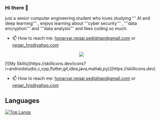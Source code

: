 ### Hi there 👋
just a senior computer engineering student who loves studying ''' AI and deep learning''' , enjoys learning about '''cyber security''' , '''data encryption''' and '''data analysis''' and likes coding so much.
- 📫 How to reach me: honarvar.negar.sedighian@gmail.com or negar_hrs@yahoo.com
<p align="center">
  <a href="https://skillicons.dev">
    <img src=[![My Skills](https://skillicons.dev/icons?i=androidstudio,c,cpp,flutter,git,idea,java,matlab,py)](https://skillicons.dev)
 />
  </a>
</p>
[![My Skills](https://skillicons.dev/icons?i=androidstudio,c,cpp,flutter,git,idea,java,matlab,py)](https://skillicons.dev)

- 📫 How to reach me: honarvar.negar.sedighian@gmail.com or negar_hrs@yahoo.com
  
## Languages
[![Top Langs](https://github-readme-stats.vercel.app/api/top-langs/?username=negarhonarvar&hide_progress=true&theme=highcontrast)](https://github.com/negarhonarvar?tab=repositories)
                      
<!--
**negarhonarvar/negarhonarvar** is a ✨ _special_ ✨ repository because its `README.md` (this file) appears on your GitHub profile.

Here are some ideas to get you started:

- 🔭 I’m currently working on ...
- 🌱 I’m currently learning ...
- 👯 I’m looking to collaborate on ...
- 🤔 I’m looking for help with ...
- 💬 Ask me about ...
- 📫 How to reach me: ...
- 😄 Pronouns: ...
- ⚡ Fun fact: ...
-->
